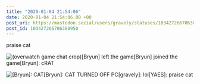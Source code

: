 ```yaml
---
title: "2020-01-04 21:54:06"
date: 2020-01-04 21:54:06.00 +00
post_uri: https://mastodon.social/users/gravely/statuses/103427266706388950
post_id: 103427266706388950
---
```

praise cat


![(overwatch game chat crop)[Bryun] left the game[Bryun] joined the game[Bryun]: cRAT](/images/23528654.jpg)

![[Bryun]: CAT[Bryun]: CAT TURNED OFF PC[gravely]: lol[YAES]: praise cat](/images/23528656.jpg)

